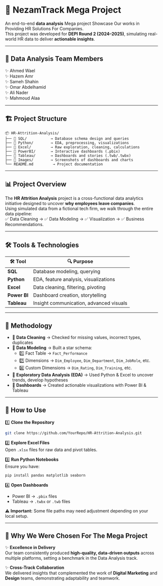# 🚀 **NezamTrack Mega Project**

An end-to-end **data analysis** Mega project Showcase Our works in Providing HR Solutions For Companies.  
This project was developed for **DEPI Round 2 (2024–2025)**, simulating real-world HR data to deliver **actionable insights**.

---

## 👥 **Data Analysis Team Members**

✨ Ahmed Wael  
✨ Hazem Amr  
✨ Sameh Shahin  
✨ Omar Abdelhamid  
✨ Ali Nader  
✨ Mahmoud Alaa

---

## 🏗 **Project Structure**

```plaintext
📦 HR-Attrition-Analysis/
├── 📂 SQL/           → Database schema design and queries
├── 📂 Python/        → EDA, preprocessing, visualizations
├── 📂 Excel/         → Raw exploration, cleaning, calculations
├── 📂 PowerBI/       → Interactive dashboards (.pbix)
├── 📂 Tableau/       → Dashboards and stories (.twb/.twbx)
├── 📂 Images/        → Screenshots of dashboards and charts
└── README.md         → Project documentation
```

---

## 📊 **Project Overview**

The **HR Attrition Analysis** project is a cross-functional data analytics initiative designed to uncover **why employees leave companies**.  
Using simulated data from a fictional tech firm, we walk through the entire data pipeline:  
✅ Data Cleaning → ✅ Data Modeling → ✅ Visualization → ✅ Business Recommendations.

---

## 🛠 **Tools & Technologies**

| 🛠 Tool       | 🔍 Purpose                                    |
|--------------|---------------------------------------------|
| **SQL**      | Database modeling, querying                 |
| **Python**   | EDA, feature analysis, visualizations       |
| **Excel**    | Data cleaning, filtering, pivoting          |
| **Power BI** | Dashboard creation, storytelling            |
| **Tableau**  | Insight communication, advanced visuals     |

---

## 🧪 **Methodology**

- 🔹 **Data Cleaning** → Checked for missing values, incorrect types, duplicates  
- 🔹 **Data Modeling** → Built a star schema:
  - 1️⃣ Fact Table → `Fact_Performance`  
  - 7️⃣ Dimensions → `Dim_Employee`, `Dim_Department`, `Dim_JobRole`, etc.  
  - 4️⃣ Custom Dimensions → `Dim_Rating`, `Dim_Training`, etc.
- 🔹 **Exploratory Data Analysis (EDA)** → Used Python & Excel to uncover trends, develop hypotheses  
- 🔹 **Dashboards** → Created actionable visualizations with Power BI & Tableau

---

## 📂 **How to Use**

1️⃣ **Clone the Repository**  
```bash
git clone https://github.com/YourRepo/HR-Attrition-Analysis.git
```

2️⃣ **Explore Excel Files**  
Open `.xlsx` files for raw data and pivot tables.

3️⃣ **Run Python Notebooks**  
Ensure you have:
```bash
pip install pandas matplotlib seaborn
```

4️⃣ **Open Dashboards**  
- Power BI → `.pbix` files  
- Tableau → `.twbx` or `.twb` files

⚠ **Important:** Some file paths may need adjustment depending on your local setup.

---

## 🌟 **Why We Were Chosen For The Mega Project**

✨ **Excellence in Delivery**  
Our team consistently produced **high-quality, data-driven outputs** across multiple platforms, setting a benchmark in the Data Analysis track.

✨ **Cross-Track Collaboration**  
We delivered insights that complemented the work of **Digital Marketing** and **Design** teams, demonstrating adaptability and teamwork.



